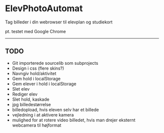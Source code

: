 ElevPhotoAutomat
================

Tag billeder i din webrowser til elevplan og studiekort

pt. testet med Google Chrome
____
TODO
----	
* Git importerede sourcelib som subprojects
* Design i css (flere skins?)
* Navngiv hold/aktivitet
* Gem hold i localStorage
* Gem elever i hold i localStorage
* Slet elev
* Rediger elev
* Slet hold, kaskade
* jpg billedestørrelse
* billedopload, hvis eleven selv har et billede
* vejledning i at aktivere kamera
* mulighed for at rotere video billedet, 
	hvis man drejer eksternt webcamera til højformat
